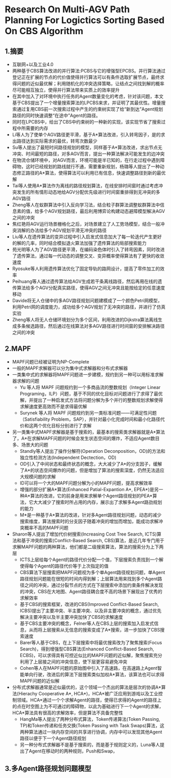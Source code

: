 # Research On Multi-AGV Path Planning For Logictics Sorting Based On CBS Algorithm

## 1.摘要
  * 互联网+以及工业4.0
  * 两种基于CBS算法改进的并行算法:PCBS与它的增强型EPCBS。并行算法通过登记正在扩展的节点的代价值使得并行算法可以有条件选取扩展节点，最终求得问题的近似最优解；利用随机化的冲突选择策略，让结点之间找到解的概率尽可能相互独立，使得并行算法带来实质上的效率提升
  * 在其中加入了对环境中执行任务的Agent数量变化的考虑，针对该问题，本文基于CBS提出了一个增量搜索算法的LPCBS来求，并证明了其最优性。增量搜索通过复用CBS前一次搜索过程中产生的约束树实现了给“新到达”Agent规划路径的同时快速调整“在途中”Agent的路径。
  * 同时在LPCBS中，给出了CBS中约束树的一种新的实现，该实现节省了搜索过程中所需要的内存
  * Li等人为了使单个AGV路径更平滑，基于A\*算法改进，引入转弯因子，是的求出路径达到实际需求的最优，转弯次数最少
  * Su等人提出了最短时间路径规划的模型，同样基于A\*算法改进，求出节点无冲突、时间最短的路径，对多AGV而言，提出一种算法解决可能发生的边冲突
  * 在物流仓储环境中，对AGV而言，环境可能是半已知的，在行走过程中遇到障碍物，这时已经规划的路线就行不通，需要重新规划，杨璐等人提出了一种动态修正路径的A\*算法，使得算法可以利用已有信息，快速调整路径到新的最优解
  * Tai等人使用A\*算法作为离线的路径规划算法，在线安排时间窗时通过考虑冲突发生的所有情形动态地给AGV分配优先级进行时间窗重排得到无冲突的多AGV路径
  * Zheng等人在蚁群算法中引入反向学习法，结合粒子群算法调整蚁群算法中信息素的值，给多个AGV规划路径，最后利用博弈论构建动态避障模型解决AGV之间的冲突
  * 焦红艳将AGV运行场景栅格化之后，对场景建立了人工势场模型，结合一般冲突消解的办法给多个AGV规划平滑无冲突的路径
  * Liu等人在遗传算法的变异过程中引入启发式信息加大了每一轮迭代产生更好的解的几率，同时结合模拟退火算法加强了遗传算法的局部搜索能力
  * 苑光明等人为了AGV路径更平滑，在编码染色体时引入了转弯因素，同时改进了遗传算法，通过每一代动态的调整交叉、变异概率使得算法有了更快的收敛速度
  * Ryosuke等人利用遗传算法优化了固定导轨的路网设计，提高了零件加工的效率
  * Peihuang等人通过遗传算法给AGV生成若干条离线路径，然后再用在线的遗传算法给多个AGV分配真实路径，使得AGV之间无冲突且能按给定的任意速度移动
  * Davide将无人仓储中的多AGV路径规划问题建模成了一个颜色Petri网模型，利用Petri网的调度能力，成功给多个AGV规划了无冲突的路径，并进行了仿真实验
  * Zheng等人将无人仓储环境划分为多个区间，利用改进的Dijkstra算法离线生成多条候选路径，然后通过在线算法对多AGV路径进行时间窗的安排解决路径之间的冲突

## 2.MAPF
  * MAPF问题已经被证明为NP-Complete
  * 一般的MAPF求解器可以分为集中式求解器和分布式求解器
  * 一类集中式的求解器将MAPF问题进一步建模，规约到另一种可以用标准求解器求解的问题
    * Yu 等人将 MAPF 问题规约到一个多商品流的整数规划（Integer Linear Programing，ILP）问题，基于不同的优化目标对问题进行了求得了最优解，并提出了一种启发式方法将问题分解为多个并行的整数规划求解使得求解速度更高效而不是求得最优解
    * Surynek 等人将 MAPF 问题规约到另一类标准问题——可满足性问题（Satisfiability Problem，SAP），并针对最小化完成时间和最小化路径代价和这两个优化目标分别进行了求解
  * 另一类集中式MAPF求解器是基于搜索的，最基本的搜索类求解器就是A\*算法了，A\*在求解MAPF问题的时候会发生状态空间的爆炸，不适应Agent数目多、场景大的问题
    * Standly等人提出了操作分解符(Operation Deconposition，OD)的方法和独立性检测方法(Independent Dectection，OD)
    * OD引入了中间状态和最终状态的概念，大大减少了A\*的分支因子，缓解了A\*的状态空间爆炸的问题，但是增加了算法的搜索深度，仍然无法适应大规模问题的求解
    * ID可以将一个大的MAPF问题分解为小的MAPF问题，提高求解效率
    * 增强的部分扩展A\*算法(Enhanced Patial-Expantion A\*, EPEA\*)是另一种A\*算法的改进，它的前身是用来求解单个Agent路径规划的PEA\*算法，它大大减少了搜索时所占用的内存，展示出了求解多Agent路劲规划的能力
    * M\*是一种基于A\*算法的改进，针对多Agent路径规划问题，动态的减少搜索维度，算法搜索时的分支因子随着冲突的增加而增加，能成功求解冲突概率不高的MAPF问题
  * Sharon等人提出了增加代价树搜索(Increasing Cost Tree Search, ICTS)算法和基于冲突的搜索(Conflict-Based Search, CBS)算法，是近几年专门用于求解MAPF问题的两种算法，他们都是二级搜索算法，算法的搜索分为上下两层
    * ICTS上层给每个Agent的路径代价分配一个值，下层搜索负责找到一个解使得每个Agent的路径代价等于上次指定的值
    * CBS算法下层搜索把MAPF问题视为多个单Agent路径规划问题，单Agent路径规划问题能在很短的时间内得到解；上层算法用来找到多个Agent路径之间的冲突，通过分裂节点的方式在下层搜索中添加约束条件解决发现的冲突，CBS在大地图、Agent路径耦合度不高的场景下展现出了优秀的求解效率
    * 基于CBS的搜索框架，改进的CBS(Improved Conflict-Based Search, ICBS)提出了主要冲突、半主要冲突、以及非主要冲突的概念，通过优先解决主要冲突以及半主要冲突加快了CBS的求解速度
    * 基于CBS主要冲突的概念，Felner等人在CBS上层的搜索加入启发式信息，从而将上层搜索从无信息的搜索变成了A\*搜索，进一步加快了CBS搜索速度
    * Barer等人基于CBS，在上下层搜索中将最优搜索改为了聚焦搜索(Focus Search)，得到增强型CBS算法(Enhanced Conflict-Based Search, ECBS)，可以求得具有可控近似比的MAPF问题的近似解，聚焦搜索充分利用了上层接之间的冲突信息，使下层更容易避免冲突
    * Cohen等人在MAPF问题的原始图中引入了高速路，在高速路上Agent智能单向行驶，改进后的算法下层搜索类似加权A\*算法，该算法也可以求得MAPF问题的近似解
  * 分布式求解器通常是近似最优的，这个领域一个杰出的算法是层次的协调A\*算法(Hierachy Cooperative A\*, HCA\*)，HCA\*被广泛应用到游戏以及工业控制领域。HCA\*通过一个个求解Agent的路径，使得已求得的Agent的路径上的点在时空图上为不可通过的障碍物，以此为基础进行下一个Agent的求解，HCA\*算法具有很高的求解效率，但是算法不具备完整性
    * HangMa等人提出了两种分布式算法，Token传递算法(Token Passing, TP)和Token传递和任务交换(Token Passing with Task Swaps)算法，这两种算法通过一块内存空间的共享进行协调，内存中可以发现其他Agent路径以便于下一个Agent路径规划
    * 另一种分布式求解器不是基于搜索的，而是基于规则定义的，Luna等人提出了Agent在移动时的两种规则，Push和Swap，
    
## 3.多Agent路径规划问题模型
  
  
  
  
  
  
  
  
  
  
  
  
  
  
  
  
  
  
  
  
  
  
  

